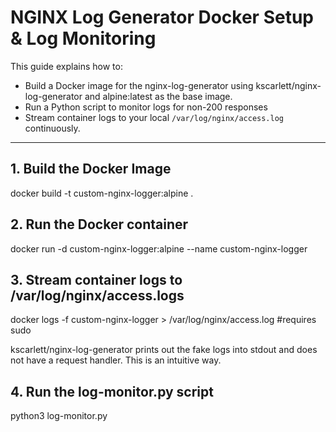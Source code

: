 # NGINX Log Generator Docker Setup & Log Monitoring

This guide explains how to:
- Build a Docker image for the nginx-log-generator using kscarlett/nginx-log-generator and alpine:latest as the base image.
- Run a Python script to monitor logs for non-200 responses
- Stream container logs to your local `/var/log/nginx/access.log` continuously.
---

## 1. Build the Docker Image

  docker build -t custom-nginx-logger:alpine .

## 2. Run the Docker container
  
  docker run -d custom-nginx-logger:alpine --name custom-nginx-logger

## 3. Stream container logs to /var/log/nginx/access.logs

  docker logs -f custom-nginx-logger > /var/log/nginx/access.log  #requires sudo

kscarlett/nginx-log-generator prints out the fake logs into stdout and does not have a request handler. This is an intuitive way.

## 4. Run the log-monitor.py script

  python3 log-monitor.py
